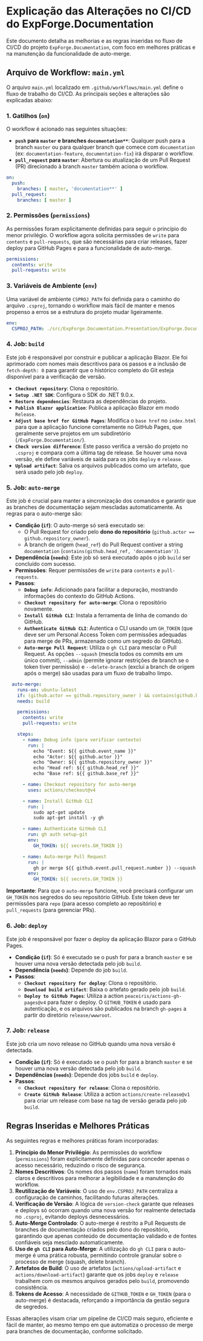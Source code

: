 # Explicação das Alterações no CI/CD do ExpForge.Documentation

Este documento detalha as melhorias e as regras inseridas no fluxo de CI/CD do projeto `ExpForge.Documentation`, com foco em melhores práticas e na manutenção da funcionalidade de auto-merge.

## Arquivo de Workflow: `main.yml`

O arquivo `main.yml` localizado em `.github/workflows/main.yml` define o fluxo de trabalho do CI/CD. As principais seções e alterações são explicadas abaixo:

### 1. Gatilhos (`on`)

O workflow é acionado nas seguintes situações:

-   **`push` para `master` e branches `documentation**`**: Qualquer push para a branch `master` ou para qualquer branch que comece com `documentation` (ex: `documentation-feature`, `documentation-fix`) irá disparar o workflow.
-   **`pull_request` para `master`**: Abertura ou atualização de um Pull Request (PR) direcionado à branch `master` também aciona o workflow.

```yaml
on:
  push:
    branches: [ master, 'documentation**' ]
  pull_request:
    branches: [ master ]
```

### 2. Permissões (`permissions`)

As permissões foram explicitamente definidas para seguir o princípio do menor privilégio. O workflow agora solicita permissões de `write` para `contents` e `pull-requests`, que são necessárias para criar releases, fazer deploy para GitHub Pages e para a funcionalidade de auto-merge.

```yaml
permissions:
  contents: write
  pull-requests: write
```

### 3. Variáveis de Ambiente (`env`)

Uma variável de ambiente `CSPROJ_PATH` foi definida para o caminho do arquivo `.csproj`, tornando o workflow mais fácil de manter e menos propenso a erros se a estrutura do projeto mudar ligeiramente.

```yaml
env:
  CSPROJ_PATH: ./src/ExpForge.Documentation.Presentation/ExpForge.Documentation.Presentation.csproj
```

### 4. Job: `build`

Este job é responsável por construir e publicar a aplicação Blazor. Ele foi aprimorado com nomes mais descritivos para os passos e a inclusão de `fetch-depth: 0` para garantir que o histórico completo do Git esteja disponível para a verificação de versão.

-   **`Checkout repository`**: Clona o repositório.
-   **`Setup .NET SDK`**: Configura o SDK do .NET 9.0.x.
-   **`Restore dependencies`**: Restaura as dependências do projeto.
-   **`Publish Blazor application`**: Publica a aplicação Blazor em modo `Release`.
-   **`Adjust base href for GitHub Pages`**: Modifica o `base href` no `index.html` para que a aplicação funcione corretamente no GitHub Pages, que geralmente serve projetos em um subdiretório (`/ExpForge.Documentation/`).
-   **`Check version difference`**: Este passo verifica a versão do projeto no `.csproj` e compara com a última tag de release. Se houver uma nova versão, ele define variáveis de saída para os jobs `deploy` e `release`.
-   **`Upload artifact`**: Salva os arquivos publicados como um artefato, que será usado pelo job `deploy`.

### 5. Job: `auto-merge`

Este job é crucial para manter a sincronização dos comandos e garantir que as branches de documentação sejam mescladas automaticamente. As regras para o auto-merge são:

-   **Condição (`if`)**: O auto-merge só será executado se:
    -   O Pull Request for criado pelo **dono do repositório** (`github.actor == github.repository_owner`).
    -   A branch de origem (`head_ref`) do Pull Request contiver a string `documentation` (`contains(github.head_ref, 'documentation')`).
-   **Dependência (`needs`)**: Este job só será executado após o job `build` ser concluído com sucesso.
-   **Permissões**: Requer permissões de `write` para `contents` e `pull-requests`.
-   **Passos**: 
    -   **`Debug info`**: Adicionado para facilitar a depuração, mostrando informações do contexto do GitHub Actions.
    -   **`Checkout repository for auto-merge`**: Clona o repositório novamente.
    -   **`Install GitHub CLI`**: Instala a ferramenta de linha de comando do GitHub.
    -   **`Authenticate GitHub CLI`**: Autentica o CLI usando um `GH_TOKEN` (que deve ser um Personal Access Token com permissões adequadas para merge de PRs, armazenado como um segredo do GitHub).
    -   **`Auto-merge Pull Request`**: Utiliza o `gh CLI` para mesclar o Pull Request. As opções `--squash` (mescla todos os commits em um único commit), `--admin` (permite ignorar restrições de branch se o token tiver permissão) e `--delete-branch` (exclui a branch de origem após o merge) são usadas para um fluxo de trabalho limpo.

```yaml
  auto-merge:
    runs-on: ubuntu-latest
    if: (github.actor == github.repository_owner ) && contains(github.head_ref, 'documentation') 
    needs: build

    permissions:
      contents: write
      pull-requests: write

    steps:
      - name: Debug info (para verificar contexto)
        run: |
          echo "Event: ${{ github.event_name }}"
          echo "Actor: ${{ github.actor }}"
          echo "Owner: ${{ github.repository_owner }}"
          echo "Head ref: ${{ github.head_ref }}"
          echo "Base ref: ${{ github.base_ref }}"

      - name: Checkout repository for auto-merge
        uses: actions/checkout@v4

      - name: Install GitHub CLI
        run: |
          sudo apt-get update
          sudo apt-get install -y gh

      - name: Authenticate GitHub CLI
        run: gh auth setup-git
        env:
          GH_TOKEN: ${{ secrets.GH_TOKEN }}

      - name: Auto-merge Pull Request
        run: |
          gh pr merge ${{ github.event.pull_request.number }} --squash --admin --delete-branch
        env:
          GH_TOKEN: ${{ secrets.GH_TOKEN }}
```

**Importante**: Para que o `auto-merge` funcione, você precisará configurar um `GH_TOKEN` nos segredos do seu repositório GitHub. Este token deve ter permissões para `repo` (para acesso completo ao repositório) e `pull_requests` (para gerenciar PRs).

### 6. Job: `deploy`

Este job é responsável por fazer o deploy da aplicação Blazor para o GitHub Pages.

-   **Condição (`if`)**: Só é executado se o push for para a branch `master` e se houver uma nova versão detectada pelo job `build`.
-   **Dependência (`needs`)**: Depende do job `build`.
-   **Passos**: 
    -   **`Checkout repository for deploy`**: Clona o repositório.
    -   **`Download build artifact`**: Baixa o artefato gerado pelo job `build`.
    -   **`Deploy to GitHub Pages`**: Utiliza a action `peaceiris/actions-gh-pages@v4` para fazer o deploy. O `GITHUB_TOKEN` é usado para autenticação, e os arquivos são publicados na branch `gh-pages` a partir do diretório `release/wwwroot`.

### 7. Job: `release`

Este job cria um novo release no GitHub quando uma nova versão é detectada.

-   **Condição (`if`)**: Só é executado se o push for para a branch `master` e se houver uma nova versão detectada pelo job `build`.
-   **Dependências (`needs`)**: Depende dos jobs `build` e `deploy`.
-   **Passos**: 
    -   **`Checkout repository for release`**: Clona o repositório.
    -   **`Create GitHub Release`**: Utiliza a action `actions/create-release@v1` para criar um release com base na tag de versão gerada pelo job `build`.

## Regras Inseridas e Melhores Práticas

As seguintes regras e melhores práticas foram incorporadas:

1.  **Princípio do Menor Privilégio**: As permissões do workflow (`permissions`) foram explicitamente definidas para conceder apenas o acesso necessário, reduzindo o risco de segurança.
2.  **Nomes Descritivos**: Os nomes dos passos (`name`) foram tornados mais claros e descritivos para melhorar a legibilidade e a manutenção do workflow.
3.  **Reutilização de Variáveis**: O uso de `env.CSPROJ_PATH` centraliza a configuração de caminhos, facilitando futuras alterações.
4.  **Verificação de Versão**: A lógica de `version-check` garante que releases e deploys só ocorram quando uma nova versão for realmente detectada no `.csproj`, evitando deploys desnecessários.
5.  **Auto-Merge Controlado**: O auto-merge é restrito a Pull Requests de branches de documentação criados pelo dono do repositório, garantindo que apenas conteúdo de documentação validado e de fontes confiáveis seja mesclado automaticamente.
6.  **Uso de `gh CLI` para Auto-Merge**: A utilização do `gh CLI` para o auto-merge é uma prática robusta, permitindo controle granular sobre o processo de merge (squash, delete branch).
7.  **Artefatos de Build**: O uso de artefatos (`actions/upload-artifact` e `actions/download-artifact`) garante que os jobs `deploy` e `release` trabalhem com os mesmos arquivos gerados pelo `build`, promovendo consistência.
8.  **Tokens de Acesso**: A necessidade de `GITHUB_TOKEN` e `GH_TOKEN` (para o auto-merge) é destacada, reforçando a importância da gestão segura de segredos.

Essas alterações visam criar um pipeline de CI/CD mais seguro, eficiente e fácil de manter, ao mesmo tempo em que automatiza o processo de merge para branches de documentação, conforme solicitado.
